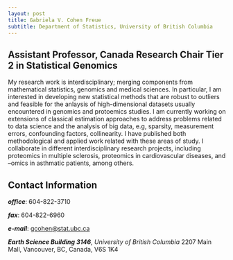 ```yaml
---
layout: post
title: Gabriela V. Cohen Freue
subtitle: Department of Statistics, University of British Columbia
---
```


## Assistant Professor, Canada Research Chair Tier 2 in Statistical Genomics

My research work is interdisciplinary; merging components from mathematical statistics, genomics and medical sciences. In particular, I am interested in developing new statistical methods that are robust to outliers and feasible for the anlaysis of high-dimensional datasets usually encountered in genomics and protoemics studies. I am currently working on extensions of classical estimation approaches to address problems related to data science and the analysis of big data, e.g, sparsity, measurement errors, confounding factors, collinearity. I have published both methodological and applied work related with these areas of study. I collaborate in different interdisciplinary research projects, including proteomics in multiple sclerosis, proteomics in cardiovascular diseases, and –omics in asthmatic patients, among others.


## Contact Information
***office***: 604-822-3710

***fax***: 604-822-6960

***e-mail***: gcohen@stat.ubc.ca

***Earth Science Building 3146***, *University of British Columbia*
2207 Main Mall, Vancouver, BC, Canada, V6S 1K4

